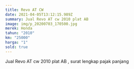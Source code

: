 ```yaml
---
title: Revo AT CW
date: 2021-04-05T13:12:15.989Z
summary: Jual Revo AT cw 2010 plat AB
image: img/p_20200703_170500.jpg
merek: Honda
tahun: "2010"
km: "25000"
harga: "1"
sold: true
---
```

Jual Revo AT cw 2010 plat AB , surat lengkap pajak panjang